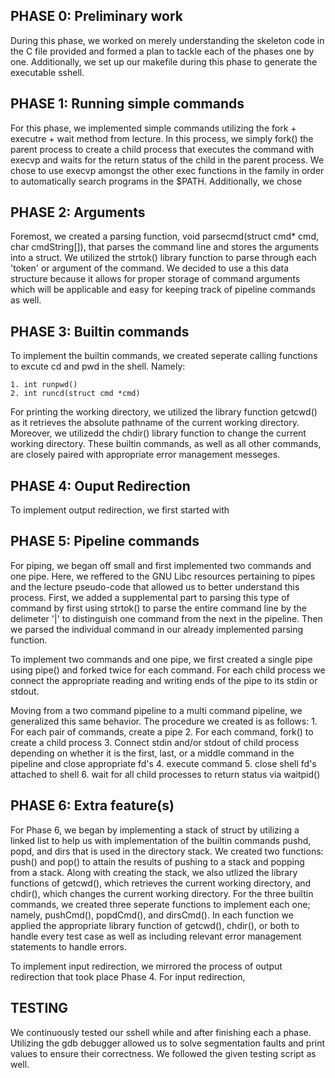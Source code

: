 
PHASE 0: Preliminary work
-------------------------

During this phase, we worked on merely understanding the skeleton code in the C file provided and formed a plan to tackle each of the phases one by one. Additionally, we set up our makefile during this phase to generate the executable sshell.

PHASE 1: Running simple commands
--------------------------------

For this phase, we implemented simple commands utilizing the fork + executre + wait method from lecture. In this process, we simply fork() the parent process to create a child process that executes the command with execvp and waits for the return status of the child in the parent process. We chose to use execvp amongst the other exec functions in the family in order to automatically search programs in the $PATH. Additionally, we chose

PHASE 2: Arguments
------------------

Foremost, we created a parsing function, void parsecmd(struct cmd* cmd, char cmdString[]), that parses the command line and stores the arguments into a struct. We utilized the strtok() library function to parse through each 'token' or argument of the command. We decided to use a this data structure because it allows for proper storage of command arguments which will be applicable and easy for keeping track of pipeline commands as well. 

PHASE 3: Builtin commands
-------------------------

To implement the builtin commands, we created seperate calling functions to excute cd and pwd in the shell. Namely:

    1. int runpwd()
    2. int runcd(struct cmd *cmd) 

For printing the working directory, we utilized the library function getcwd() as it retrieves the absolute pathname of the current working directory. Moreover, we utilizedd the chdir() library function to change the current working directory. These builtin commands, as well as all other commands, are closely paired with appropriate error management messeges. 

PHASE 4: Ouput Redirection
--------------------------

To implement output redirection, we first started with 

PHASE 5: Pipeline commands
--------------------------

For piping, we began off small and first implemented two commands and one pipe. Here, we reffered to the GNU Libc resources pertaining to pipes and the lecture pseudo-code that allowed us to better understand this process. First, we added a supplemental part to parsing this type of command by first using strtok() to parse the entire command line by the delimeter '|' to distinguish one command from the next in the pipeline. Then we parsed the individual command in our already implemented parsing function. 

To implement two commands and one pipe, we first created a single pipe using pipe() and forked twice for each command. For each child process we connect the appropriate reading and writing ends of the pipe to its stdin or stdout. 

Moving from a two command pipeline to a multi command pipeline, we generalized this same behavior. The procedure we created is as follows:
    1. For each pair of commands, create a pipe
    2. For each command, fork() to create a child process
    3. Connect stdin and/or stdout of child process depending on whether it is the first, last, or a middle command in the pipeline and close appropriate fd's
    4. execute command
    5. close shell fd's attached to shell
    6. wait for all child processes to return status via waitpid()

PHASE 6: Extra feature(s)
-------------------------

For Phase 6, we began by implementing a stack of struct by utilizing a linked list to help us with implementation of the builtin commands pushd, popd, and dirs that is used in the directory stack. We created two functions: push() and pop() to attain the results of pushing to a stack and popping from a stack. Along with creating the stack, we also utlized the library functions of getcwd(), which retrieves the current working directory, and chdir(), which changes the current working directory. For the three builtin commands, we created three seperate functions to implement each one; namely, pushCmd(), popdCmd(), and dirsCmd(). In each function we applied the appropriate library function of getcwd(), chdir(), or both to handle every test case as well as including relevant error management statements to handle errors.

To implement input redirection, we mirrored the process of output redirection that took place Phase 4. For input redirection, 

TESTING
-------

We continuously tested our sshell while and after finishing each a phase. Utilizing the gdb debugger allowed us to solve segmentation faults and print values to ensure their correctness. We followed the given testing script as well.

